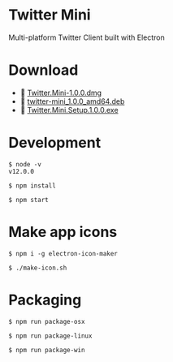 # Twitter Mini

Multi-platform Twitter Client built with Electron

# Download
* :apple: [Twitter.Mini-1.0.0.dmg](https://github.com/dongri/twitter-mini/releases/download/v1.0.0/Twitter.Mini-1.0.0.dmg)
* :penguin: [twitter-mini_1.0.0_amd64.deb](https://github.com/dongri/twitter-mini/releases/download/v1.0.0/twitter-mini_1.0.0_amd64.deb)
* :briefcase: [Twitter.Mini.Setup.1.0.0.exe](https://github.com/dongri/twitter-mini/releases/download/v1.0.0/Twitter.Mini.Setup.1.0.0.exe)

# Development
```
$ node -v
v12.0.0

$ npm install

$ npm start
```

# Make app icons
```
$ npm i -g electron-icon-maker

$ ./make-icon.sh
```

# Packaging
```
$ npm run package-osx

$ npm run package-linux

$ npm run package-win
```
